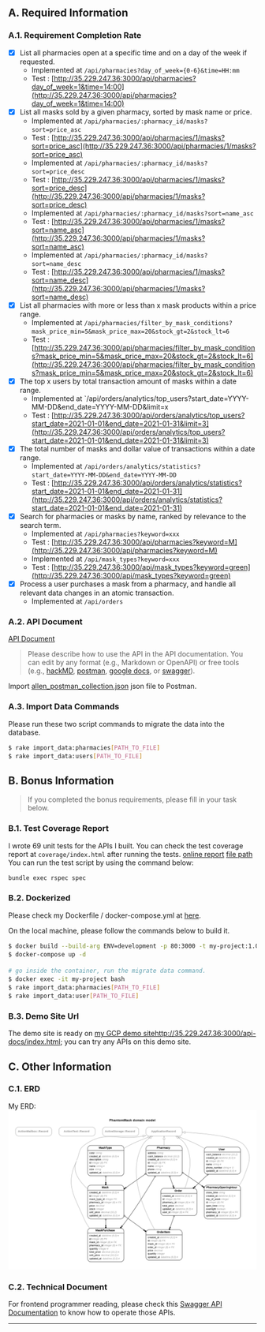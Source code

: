 ## A. Required Information
### A.1. Requirement Completion Rate
- [x] List all pharmacies open at a specific time and on a day of the week if requested.
  - Implemented at `/api/pharmacies?day_of_week={0-6}&time=HH:mm`
  - Test : [http://35.229.247.36:3000/api/pharmacies?day_of_week=1&time=14:00](http://35.229.247.36:3000/api/pharmacies?day_of_week=1&time=14:00)
- [x] List all masks sold by a given pharmacy, sorted by mask name or price.
  - Implemented at `/api/pharmacies/:pharmacy_id/masks?sort=price_asc`
  - Test : [http://35.229.247.36:3000/api/pharmacies/1/masks?sort=price_asc](http://35.229.247.36:3000/api/pharmacies/1/masks?sort=price_asc)
  - Implemented at `/api/pharmacies/:pharmacy_id/masks?sort=price_desc`  
  - Test : [http://35.229.247.36:3000/api/pharmacies/1/masks?sort=price_desc](http://35.229.247.36:3000/api/pharmacies/1/masks?sort=price_desc)
  - Implemented at `/api/pharmacies/:pharmacy_id/masks?sort=name_asc`  
  - Test : [http://35.229.247.36:3000/api/pharmacies/1/masks?sort=name_asc](http://35.229.247.36:3000/api/pharmacies/1/masks?sort=name_asc)
  - Implemented at `/api/pharmacies/:pharmacy_id/masks?sort=name_desc`  
  - Test : [http://35.229.247.36:3000/api/pharmacies/1/masks?sort=name_desc](http://35.229.247.36:3000/api/pharmacies/1/masks?sort=name_desc)
- [x] List all pharmacies with more or less than x mask products within a price range.
  - Implemented at `/api/pharmacies/filter_by_mask_conditions?mask_price_min=5&mask_price_max=20&stock_gt=2&stock_lt=6`
  - Test : [http://35.229.247.36:3000/api/pharmacies/filter_by_mask_conditions?mask_price_min=5&mask_price_max=20&stock_gt=2&stock_lt=6](http://35.229.247.36:3000/api/pharmacies/filter_by_mask_conditions?mask_price_min=5&mask_price_max=20&stock_gt=2&stock_lt=6)
- [x] The top x users by total transaction amount of masks within a date range.
  - Implemented at `/api/orders/analytics/top_users?start_date=YYYY-MM-DD&end_date=YYYY-MM-DD&limit=x
  - Test : [http://35.229.247.36:3000/api/orders/analytics/top_users?start_date=2021-01-01&end_date=2021-01-31&limit=3](http://35.229.247.36:3000/api/orders/analytics/top_users?start_date=2021-01-01&end_date=2021-01-31&limit=3)
- [x] The total number of masks and dollar value of transactions within a date range.
  - Implemented at `/api/orders/analytics/statistics?start_date=YYYY-MM-DD&end_date=YYYY-MM-DD`
  - Test : [http://35.229.247.36:3000/api/orders/analytics/statistics?start_date=2021-01-01&end_date=2021-01-31](http://35.229.247.36:3000/api/orders/analytics/statistics?start_date=2021-01-01&end_date=2021-01-31)
- [x] Search for pharmacies or masks by name, ranked by relevance to the search term.
  - Implemented at `/api/pharmacies?keyword=xxx`
  - Test : [http://35.229.247.36:3000/api/pharmacies?keyword=M](http://35.229.247.36:3000/api/pharmacies?keyword=M)
  - Implemented at `/api/mask_types?keyword=xxx`
  - Test : [http://35.229.247.36:3000/api/mask_types?keyword=green](http://35.229.247.36:3000/api/mask_types?keyword=green)
- [x] Process a user purchases a mask from a pharmacy, and handle all relevant data changes in an atomic transaction.
  - Implemented at `/api/orders`
### A.2. API Document
[API Document](http://35.229.247.36:3000/api-docs/index.html)
> Please describe how to use the API in the API documentation. You can edit by any format (e.g., Markdown or OpenAPI) or free tools (e.g., [hackMD](https://hackmd.io/), [postman](https://www.postman.com/), [google docs](https://docs.google.com/document/u/0/), or  [swagger](https://swagger.io/specification/)).

Import [allen_postman_collection.json](./public/allen_postman_collection.json) json file to Postman.

### A.3. Import Data Commands
Please run these two script commands to migrate the data into the database.

```bash
$ rake import_data:pharmacies[PATH_TO_FILE]
$ rake import_data:users[PATH_TO_FILE]
```
## B. Bonus Information

>  If you completed the bonus requirements, please fill in your task below.
### B.1. Test Coverage Report

I wrote 69 unit tests for the APIs I built. You can check the test coverage report at `coverage/index.html` after running the tests.
[online report](http://35.229.247.36:3000/coverage)
[file path](/public/coverage/index.html)
You can run the test script by using the command below:

```bash
bundle exec rspec spec
```

### B.2. Dockerized
Please check my Dockerfile / docker-compose.yml at [here](#dockerized).

On the local machine, please follow the commands below to build it.

```bash
$ docker build --build-arg ENV=development -p 80:3000 -t my-project:1.0.0 .  
$ docker-compose up -d

# go inside the container, run the migrate data command.
$ docker exec -it my-project bash
$ rake import_data:pharmacies[PATH_TO_FILE] 
$ rake import_data:user[PATH_TO_FILE]
```

### B.3. Demo Site Url

The demo site is ready on [my GCP demo sitehttp://35.229.247.36:3000/api-docs/index.html](http://35.229.247.36:3000/api-docs/index.html); you can try any APIs on this demo site.

## C. Other Information

### C.1. ERD

My ERD:
![ERD Image](./public/erd.png)

### C.2. Technical Document

For frontend programmer reading, please check this [Swagger API Documentation](http://35.229.247.36:3000/api-docs) to know how to operate those APIs.

- --

